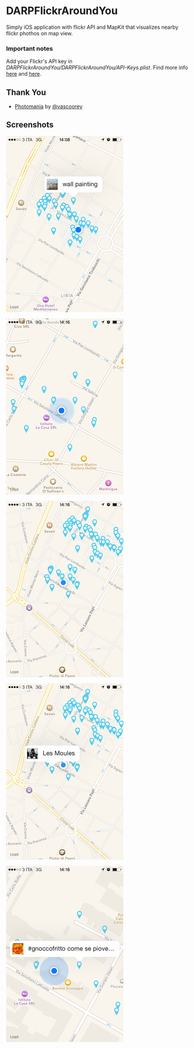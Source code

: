 DARPFlickrAroundYou
===================

Simply iOS application with flickr API and MapKit that visualizes nearby flickr phothos on map view.

### Important notes
Add your Flickr's API key in *DARPFlickrAroundYou/DARPFlickrAroundYou/API-Keys.plist*. Find more info [here](https://github.com/darthpelo/DARPFlickrAroundYou/blob/master/DARPFlickrAroundYou/DARPFlickrAroundYou/Class/Logic/Flickr/VEFlickrConnection.m#L42) and [here](https://github.com/darthpelo/DARPFlickrAroundYou/blob/master/DARPFlickrAroundYou/DARPFlickrAroundYou/DARPConstants.h#L9).

## Thank You

- [Photomania](https://github.com/vascoorey/iOS-Projects/tree/master/Photomania) by [@vascoorey](https://github.com/vascoorey)

## Screenshots
![Screenshots](https://raw.githubusercontent.com/darthpelo/DARPFlickrAroundYou/master/DARPFlickrAroundYou/Screenshots/2014-08-11%2014.08.16.png)

![Screenshots](https://raw.githubusercontent.com/darthpelo/DARPFlickrAroundYou/master/DARPFlickrAroundYou/Screenshots/2014-08-11%2014.16.19.png)

![Screenshots](https://raw.githubusercontent.com/darthpelo/DARPFlickrAroundYou/master/DARPFlickrAroundYou/Screenshots/2014-08-11%2014.16.27.png)

![Screenshots](https://raw.githubusercontent.com/darthpelo/DARPFlickrAroundYou/master/DARPFlickrAroundYou/Screenshots/2014-08-11%2014.16.33.png)

![Screenshots](https://raw.githubusercontent.com/darthpelo/DARPFlickrAroundYou/master/DARPFlickrAroundYou/Screenshots/2014-08-11%2014.16.43.png)
